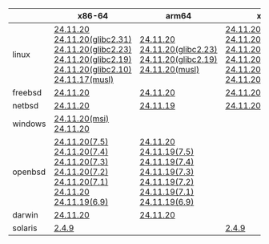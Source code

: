 ||x86-64|arm64|x86|ppc64le|armel|armv7|
| --- | --- | --- | --- | --- | --- | --- |
|linux|[24.11.20](https://github.com/roswell/sbcl_head/releases/download/24.11.20/sbcl-24.11.20-x86-64-linux-binary.tar.bz2)<br />[24.11.20(glibc2.31)](https://github.com/roswell/sbcl_head/releases/download/24.11.20/sbcl-24.11.20-x86-64-linux-glibc2.31-binary.tar.bz2)<br />[24.11.20(glibc2.23)](https://github.com/roswell/sbcl_head/releases/download/24.11.20/sbcl-24.11.20-x86-64-linux-glibc2.23-binary.tar.bz2)<br />[24.11.20(glibc2.19)](https://github.com/roswell/sbcl_head/releases/download/24.11.20/sbcl-24.11.20-x86-64-linux-glibc2.19-binary.tar.bz2)<br />[24.11.20(glibc2.10)](https://github.com/roswell/sbcl_head/releases/download/24.11.20/sbcl-24.11.20-x86-64-linux-glibc2.10-binary.tar.bz2)<br />[24.11.17(musl)](https://github.com/roswell/sbcl_head/releases/download/24.11.17/sbcl-24.11.17-x86-64-linux-musl-binary.tar.bz2)<br />|[24.11.20](https://github.com/roswell/sbcl_head/releases/download/24.11.20/sbcl-24.11.20-arm64-linux-binary.tar.bz2)<br />[24.11.20(glibc2.23)](https://github.com/roswell/sbcl_head/releases/download/24.11.20/sbcl-24.11.20-arm64-linux-glibc2.23-binary.tar.bz2)<br />[24.11.20(glibc2.19)](https://github.com/roswell/sbcl_head/releases/download/24.11.20/sbcl-24.11.20-arm64-linux-glibc2.19-binary.tar.bz2)<br />[24.11.20(musl)](https://github.com/roswell/sbcl_head/releases/download/24.11.20/sbcl-24.11.20-arm64-linux-musl-binary.tar.bz2)<br />|[24.11.20](https://github.com/roswell/sbcl_head/releases/download/24.11.20/sbcl-24.11.20-x86-linux-binary.tar.bz2)<br />[24.11.20(glibc2.31)](https://github.com/roswell/sbcl_head/releases/download/24.11.20/sbcl-24.11.20-x86-linux-glibc2.31-binary.tar.bz2)<br />[24.11.20(glibc2.23)](https://github.com/roswell/sbcl_head/releases/download/24.11.20/sbcl-24.11.20-x86-linux-glibc2.23-binary.tar.bz2)<br />[24.11.20(glibc2.19)](https://github.com/roswell/sbcl_head/releases/download/24.11.20/sbcl-24.11.20-x86-linux-glibc2.19-binary.tar.bz2)<br />[24.11.20(glibc2.10)](https://github.com/roswell/sbcl_head/releases/download/24.11.20/sbcl-24.11.20-x86-linux-glibc2.10-binary.tar.bz2)<br />[24.11.20(musl)](https://github.com/roswell/sbcl_head/releases/download/24.11.20/sbcl-24.11.20-x86-linux-musl-binary.tar.bz2)<br />|[24.11.20](https://github.com/roswell/sbcl_head/releases/download/24.11.20/sbcl-24.11.20-ppc64le-linux-binary.tar.bz2)<br />[24.11.20(glibc2.23)](https://github.com/roswell/sbcl_head/releases/download/24.11.20/sbcl-24.11.20-ppc64le-linux-glibc2.23-binary.tar.bz2)<br />[24.11.20(glibc2.19)](https://github.com/roswell/sbcl_head/releases/download/24.11.20/sbcl-24.11.20-ppc64le-linux-glibc2.19-binary.tar.bz2)<br />|[24.11.19](https://github.com/roswell/sbcl_head/releases/download/24.11.19/sbcl-24.11.19-armel-linux-binary.tar.bz2)<br />|[24.11.19](https://github.com/roswell/sbcl_head/releases/download/24.11.19/sbcl-24.11.19-armv7-linux-binary.tar.bz2)<br />|
|freebsd|[24.11.20](https://github.com/roswell/sbcl_head/releases/download/24.11.20/sbcl-24.11.20-x86-64-freebsd-binary.tar.bz2)<br />|[24.11.20](https://github.com/roswell/sbcl_head/releases/download/24.11.20/sbcl-24.11.20-arm64-freebsd-binary.tar.bz2)<br />|[24.11.20](https://github.com/roswell/sbcl_head/releases/download/24.11.20/sbcl-24.11.20-x86-freebsd-binary.tar.bz2)<br />||||
|netbsd|[24.11.20](https://github.com/roswell/sbcl_head/releases/download/24.11.20/sbcl-24.11.20-x86-64-netbsd-binary.tar.bz2)<br />|[24.11.19](https://github.com/roswell/sbcl_head/releases/download/24.11.19/sbcl-24.11.19-arm64-netbsd-binary.tar.bz2)<br />|[24.11.20](https://github.com/roswell/sbcl_head/releases/download/24.11.20/sbcl-24.11.20-x86-netbsd-binary.tar.bz2)<br />||||
|windows|[24.11.20(msi)](https://github.com/roswell/sbcl_head/releases/download/24.11.20/sbcl-24.11.20-x86-64-windows-binary.msi)<br />[24.11.20](https://github.com/roswell/sbcl_head/releases/download/24.11.20/sbcl-24.11.20-x86-64-windows-binary.tar.bz2)<br />||||||
|openbsd|[24.11.20(7.5)](https://github.com/roswell/sbcl_head/releases/download/24.11.20/sbcl-24.11.20-x86-64-openbsd-7.5-binary.tar.bz2)<br />[24.11.20(7.4)](https://github.com/roswell/sbcl_head/releases/download/24.11.20/sbcl-24.11.20-x86-64-openbsd-7.4-binary.tar.bz2)<br />[24.11.20(7.3)](https://github.com/roswell/sbcl_head/releases/download/24.11.20/sbcl-24.11.20-x86-64-openbsd-7.3-binary.tar.bz2)<br />[24.11.20(7.2)](https://github.com/roswell/sbcl_head/releases/download/24.11.20/sbcl-24.11.20-x86-64-openbsd-7.2-binary.tar.bz2)<br />[24.11.20(7.1)](https://github.com/roswell/sbcl_head/releases/download/24.11.20/sbcl-24.11.20-x86-64-openbsd-7.1-binary.tar.bz2)<br />[24.11.20](https://github.com/roswell/sbcl_head/releases/download/24.11.20/sbcl-24.11.20-x86-64-openbsd-binary.tar.bz2)<br />[24.11.19(6.9)](https://github.com/roswell/sbcl_head/releases/download/24.11.19/sbcl-24.11.19-x86-64-openbsd-6.9-binary.tar.bz2)<br />|[24.11.20](https://github.com/roswell/sbcl_head/releases/download/24.11.20/sbcl-24.11.20-arm64-openbsd-binary.tar.bz2)<br />[24.11.19(7.5)](https://github.com/roswell/sbcl_head/releases/download/24.11.19/sbcl-24.11.19-arm64-openbsd-7.5-binary.tar.bz2)<br />[24.11.19(7.4)](https://github.com/roswell/sbcl_head/releases/download/24.11.19/sbcl-24.11.19-arm64-openbsd-7.4-binary.tar.bz2)<br />[24.11.19(7.3)](https://github.com/roswell/sbcl_head/releases/download/24.11.19/sbcl-24.11.19-arm64-openbsd-7.3-binary.tar.bz2)<br />[24.11.19(7.2)](https://github.com/roswell/sbcl_head/releases/download/24.11.19/sbcl-24.11.19-arm64-openbsd-7.2-binary.tar.bz2)<br />[24.11.19(7.1)](https://github.com/roswell/sbcl_head/releases/download/24.11.19/sbcl-24.11.19-arm64-openbsd-7.1-binary.tar.bz2)<br />[24.11.19(6.9)](https://github.com/roswell/sbcl_head/releases/download/24.11.19/sbcl-24.11.19-arm64-openbsd-6.9-binary.tar.bz2)<br />|||||
|darwin|[24.11.20](https://github.com/roswell/sbcl_head/releases/download/24.11.20/sbcl-24.11.20-x86-64-darwin-binary.tar.bz2)<br />|[24.11.20](https://github.com/roswell/sbcl_head/releases/download/24.11.20/sbcl-24.11.20-arm64-darwin-binary.tar.bz2)<br />|||||
|solaris|[2.4.9](https://github.com/roswell/sbcl_bin/releases/download/2.4.9/sbcl-2.4.9-x86-64-solaris-binary.tar.bz2)<br />||[2.4.9](https://github.com/roswell/sbcl_bin/releases/download/2.4.9/sbcl-2.4.9-x86-solaris-binary.tar.bz2)<br />||||
